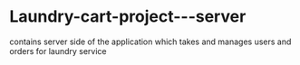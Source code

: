 # Laundry-cart-project---server
contains server side of the application which takes and manages users and orders for laundry service

